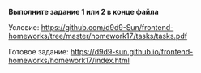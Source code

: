 **Выполните задание 1 или 2 в конце файла**

Условие: https://github.com/d9d9-Sun/frontend-homeworks/tree/master/homework17/tasks/tasks.pdf

Готовое задание: https://d9d9-sun.github.io/frontend-homeworks/homework17/index.html